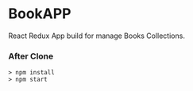 # BookAPP

React Redux App build for manage Books Collections.

### After Clone

```
> npm install
> npm start
```
